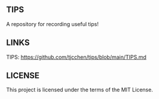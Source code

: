 ## TIPS
A repository for recording useful tips!

## LINKS
TIPS: https://github.com/tjcchen/tips/blob/main/TIPS.md

## LICENSE
This project is licensed under the terms of the MIT License.
